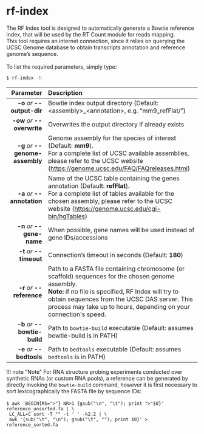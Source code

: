 # rf-index

The RF Index tool is designed to automatically generate a Bowtie reference index, that will be used by the RT Count module for reads mapping.<br />This tool requires an internet connection, since it relies on querying the UCSC Genome database to obtain transcripts annotation and reference genome’s sequence.<br /><br />
To list the required parameters, simply type:

```bash
$ rf-index -h
```

Parameter         | Description
----------------: | :------------
__-o__ *or* __--output-dir__ | Bowtie index output directory (Default: &lt;assembly&gt;\_&lt;annotation&gt;, e.g. “mm9_refFlat/”)
__-ow__ *or* __--overwrite__ | Overwrites the output directory if already exists
__-g__ *or* __--genome-assembly__ | Genome assembly for the species of interest (Default: __mm9__).<br /> For a complete list of UCSC available assemblies, please refer to the UCSC website (<https://genome.ucsc.edu/FAQ/FAQreleases.html>)
__-a__ *or* __--annotation__ | Name of the UCSC table containing the genes annotation (Default: __refFlat__).<br />For a complete list of tables available for the chosen assembly, please refer to the UCSC website (<https://genome.ucsc.edu/cgi-bin/hgTables>)
__-n__ *or* __--gene-name__ | When possible, gene names will be used instead of gene IDs/accessions
__-t__ *or* __--timeout__ | Connection’s timeout in seconds (Default: __180__)
__-r__ *or* __--reference__ | Path to a FASTA file containing chromosome (or scaffold) sequences for the chosen genome assembly.<br/>__Note:__ if no file is specified, RF Index will try to obtain sequences from the UCSC DAS server. This process may take up to hours, depending on your connection's speed.
__-b__ *or* __--bowtie-build__ | Path to ``bowtie-build`` executable (Default: assumes bowtie-build is in PATH)
__-e__ *or* __--bedtools__ | Path to ``bedtools`` executable (Default: assumes ``bedtools`` is in PATH)

!!! note "Note"
    For RNA structure probing experiments conducted over synthetic RNAs (or custom RNA pools), a reference can be generated by directly invoking the ``bowtie-build`` command, however it is first necessary to sort lexicographically the FASTA file by sequence IDs:<br/><br/>```$ awk 'BEGIN{RS=">"} NR>1 {gsub("\n", "\t"); print ">"$0}' reference_unsorted.fa | \```<br/>``` LC_ALL=C sort -T "" -t ' ' -k2,2 | \```<br/>``` awk '{sub("\t", "\n"); gsub("\t", ""); print $0}' > reference_sorted.fa```